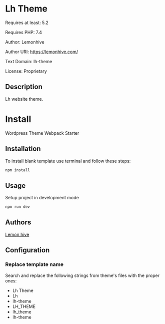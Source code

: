 #  Lh Theme #

Requires at least: 5.2

Requires PHP:      7.4

Author:            Lemonhive

Author URI:        https://lemonhive.com/

Text Domain:       lh-theme

License:           Proprietary

## Description ##

Lh website theme.

# Install

Wordpress Theme Webpack Starter

## Installation

To install blank template use terminal and follow these steps:

```bash
npm install
```

## Usage
Setup project in development mode

```bash
npm run dev
```

## Authors
[Lemon hive](https://lemonhive.com/)

## Configuration ##

### Replace template name ###

Search and replace the following strings from theme's files with the proper ones:
* Lh Theme
* Lh
* lh-theme
* LH_THEME
* lh_theme
* lh-theme